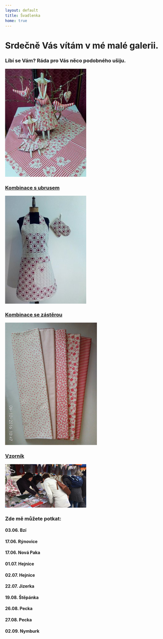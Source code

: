 ```yaml
---
layout: default
title: Švadlenka
home: true
---
```

<div class="row">
    <div class="col-md-12"></div>
</div>
<div class="row welcome-text">    
    <div class="col-md-9 text-center">
            <h1>Srdečně Vás vítám v mé malé galerii.</h1>
            <h3>Líbí se Vám? Ráda pro Vás něco podobného ušiju.</h3>
    </div>
</div>
<div class="row">
</div>
<div class="row text-center">
    <div class="col-md-3">
        <a href="/ubrusy.html"><img class="img-responsive" src="img/ubrusKombinacew.jpg" alt="ubrusy"></a>
        <h3><a href="/ubrusy.html">Kombinace s ubrusem</a></h3>
    </div>
    <div class="col-md-3">
        <a href="/zastery.html"><img class="img-responsive" src="img/zasteraKombinacew.jpg" alt="zástery"></a>
        <h3><a href="/zastery.html">Kombinace se zástěrou</a></h3>
    </div>
    <div class="col-md-3">
        <a href="/vzornik.html"><img class="img-responsive" src="img/vzornik2w.jpg" alt="vzorník"></a>
        <h3><a href="/vzornik.html">Vzorník</a></h3>
    </div>
    <div class="col-md-3">
        <img class="img-responsive" src="img/stanek3w.jpg" alt="stánek">
        <div class= "text-left place">
            <h3>Zde mě můžete potkat:</h3> 
            <!--<h4>01.04. Toulcův dvůr, Praha</h4>
            <h4>08.04. Nymburk</h4>
            <h4>09.04. Sychrov</h4>
            <h4>15.04. Dlaskův statek, Dolánky</h4>
            <h4>20.05. Valdštejnské slavnosti, Frýdlant</h4>
            <h4>21.05. Valdštejnské slavnosti, Frýdlant</h4>
            <h4>27.05. Staročeské řemeslnické trhy, Turnov</h4>
            <h4>28.05. Staročeské řemeslnické trhy, Turnov</h4>-->
            <h4>03.06. Bzí</h4>
            <h4>17.06. Rýnovice</h4>
            <h4>17.06. Nová Paka</h4>
            <h4>01.07. Hejnice</h4>
            <h4>02.07. Hejnice</h4>
            <h4>22.07. Jizerka</h4>
            <h4>19.08. Štěpánka</h4>
            <h4>26.08. Pecka</h4>
            <h4>27.08. Pecka</h4>
            <h4>02.09. Nymburk</h4>
        </div>
    </div>
</div>
    

    
